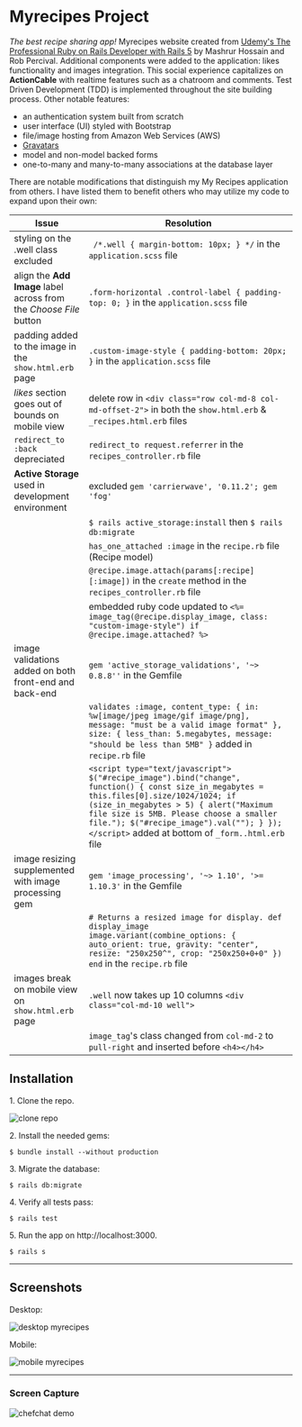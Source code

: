 # Myrecipes Project

_The best recipe sharing app!_ Myrecipes website created from
[Udemy's The Professional Ruby on Rails Developer with Rails 5](https://www.udemy.com/course/pro-ruby-on-rails-rails5/)
by Mashrur Hossain and Rob Percival. Additional components were added to the application:
likes functionality and images integration. This social experience capitalizes on
**ActionCable** with realtime features such as a chatroom and comments. Test Driven
Development (TDD) is implemented throughout the site building process. Other notable features:
* an authentication system built from scratch
* user interface (UI) styled with Bootstrap
* file/image hosting from Amazon Web Services (AWS)
* [Gravatars](https://en.gravatar.com/)
* model and non-model backed forms
* one-to-many and many-to-many associations at the database layer

There are notable modifications that distinguish my My Recipes application from others. I have listed them to benefit others who may utilize my code to expand upon their own:

| Issue | Resolution |
|-------|------------|
| styling on the .well class excluded  | ``` /*.well { margin-bottom: 10px; } */``` in the `application.scss` file |
| align the **Add Image** label across from the _Choose File_ button | ```.form-horizontal .control-label { padding-top: 0; }``` in the `application.scss` file |
| padding added to the image in the `show.html.erb` page | ```.custom-image-style { padding-bottom: 20px; }``` in the `application.scss` file |
| _likes_ section goes out of bounds on mobile view | delete row in ```<div class="row col-md-8 col-md-offset-2">``` in both the `show.html.erb` & `_recipes.html.erb` files |
| ```redirect_to :back``` depreciated | ```redirect_to request.referrer``` in the `recipes_controller.rb` file|
| **Active Storage** used in development environment | excluded ```gem 'carrierwave', '0.11.2'; gem 'fog'``` |
| | ```$ rails active_storage:install``` then  ```$ rails db:migrate``` |
| | ```has_one_attached :image``` in the `recipe.rb` file (Recipe model) |
| | ```@recipe.image.attach(params[:recipe][:image])``` in the `create` method in the `recipes_controller.rb` file |
| | embedded ruby code updated to ```<%= image_tag(@recipe.display_image, class: "custom-image-style") if @recipe.image.attached? %>``` |
| image validations added on both front-end and back-end | ```gem 'active_storage_validations', '~> 0.8.8''``` in the Gemfile |
| | ```validates :image, content_type: { in: %w[image/jpeg image/gif image/png], message: "must be a valid image format" }, size: { less_than: 5.megabytes, message: "should be less than 5MB" }``` added in `recipe.rb` file |
| | ```<script type="text/javascript"> $("#recipe_image").bind("change", function() { const size_in_megabytes = this.files[0].size/1024/1024; if (size_in_megabytes > 5) { alert("Maximum file size is 5MB. Please choose a smaller file."); $("#recipe_image").val(""); } }); </script>``` added at bottom of `_form..html.erb` file |
| image resizing supplemented with  image processing gem | ```gem 'image_processing', '~> 1.10', '>= 1.10.3'``` in the Gemfile |
| | ```# Returns a resized image for display. def display_image image.variant(combine_options: { auto_orient: true, gravity: "center", resize: "250x250^", crop: "250x250+0+0" }) end``` in the `recipe.rb` file|
| images break on mobile view on `show.html.erb` page | ```.well``` now takes up 10 columns ```<div class="col-md-10 well">```|
| | ```image_tag```'s class changed from ```col-md-2``` to ```pull-right``` and inserted before ```<h4></h4>```|

## Installation

1\. Clone the repo.

![clone repo](https://i.imgur.com/VQSm78b.png)

2\. Install the needed gems:

```
$ bundle install --without production
```

3\. Migrate the database:

```
$ rails db:migrate
```

4\. Verify all tests pass:

```
$ rails test
```

5\. Run the app on http://localhost:3000. 

```
$ rails s
```

-----

## Screenshots

Desktop:

![desktop myrecipes](https://i.imgur.com/DpE85T8.png)

Mobile:

![mobile myrecipes](https://i.imgur.com/8HvxjTq.png)

-----

### Screen Capture

![chefchat demo](https://i.imgur.com/q05S2wz.gif)